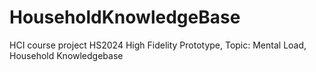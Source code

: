 
# HouseholdKnowledgeBase
HCI course project HS2024
High Fidelity Prototype,
Topic: Mental Load, Household Knowledgebase
